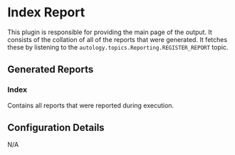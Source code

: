 # Index Report

This plugin is responsible for providing the main page of the output.  It consists of the collation
of all of the reports that were generated.  It fetches these by listening to the 
`autology.topics.Reporting.REGISTER_REPORT` topic.

## Generated Reports

### Index

Contains all reports that were reported during execution.  

## Configuration Details 

N/A
